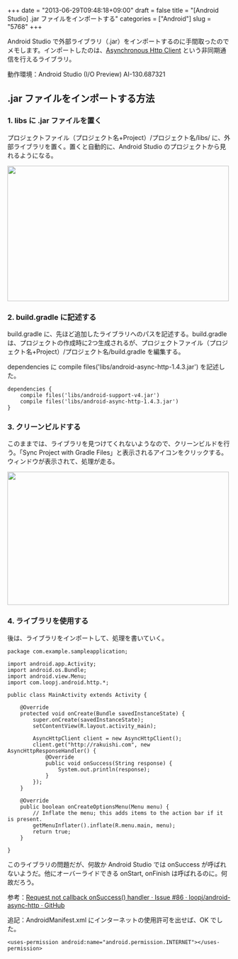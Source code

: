 +++
date = "2013-06-29T09:48:18+09:00"
draft = false
title = "[Android Studio] .jar ファイルをインポートする"
categories = ["Android"]
slug = "5768"
+++

Android Studio で外部ライブラリ（.jar）をインポートするのに手間取ったのでメモします。インポートしたのは、<a href="http://loopj.com/android-async-http/" target="_blank">Asynchronous Http Client</a> という非同期通信を行えるライブラリ。

動作環境：Android Studio (I/O Preview) AI-130.687321

<h2>.jar ファイルをインポートする方法</h2>

<h3>1. libs に .jar ファイルを置く</h3>

プロジェクトファイル（プロジェクト名+Project）/プロジェクト名/libs/ に、外部ライブラリを置く。置くと自動的に、Android Studio のプロジェクトから見れるようになる。

<img class="align-center" src="/images/2013/06/5768_1.png" border="0" width="500" height="305" />

<h3>2. build.gradle に記述する</h3>

build.gradle に、先ほど追加したライブラリへのパスを記述する。build.gradle は、プロジェクトの作成時に2つ生成されるが、プロジェクトファイル（プロジェクト名+Project）/プロジェクト名/build.gradle を編集する。

dependencies に compile files('libs/android-async-http-1.4.3.jar') を記述した。

<pre><code>dependencies {
    compile files('libs/android-support-v4.jar')
    compile files('libs/android-async-http-1.4.3.jar')
}
</code></pre>

<h3>3. クリーンビルドする</h3>

このままでは、ライブラリを見つけてくれないようなので、クリーンビルドを行う。「Sync Project with Gradle Files」と表示されるアイコンをクリックする。ウィンドウが表示されて、処理が走る。

<img class="align-center" src="/images/2013/06/5768_2.png" border="0" width="500" height="300" />

<h3>4. ライブラリを使用する</h3>

後は、ライブラリをインポートして、処理を書いていく。

<pre><code>package com.example.sampleapplication;

import android.app.Activity;
import android.os.Bundle;
import android.view.Menu;
import com.loopj.android.http.*;

public class MainActivity extends Activity {

    @Override
    protected void onCreate(Bundle savedInstanceState) {
        super.onCreate(savedInstanceState);
        setContentView(R.layout.activity_main);

        AsyncHttpClient client = new AsyncHttpClient();
        client.get("http://rakuishi.com", new AsyncHttpResponseHandler() {
            @Override
            public void onSuccess(String response) {
                System.out.println(response);
            }
        });
    }

    @Override
    public boolean onCreateOptionsMenu(Menu menu) {
        // Inflate the menu; this adds items to the action bar if it is present.
        getMenuInflater().inflate(R.menu.main, menu);
        return true;
    }

}
</code></pre>

このライブラリの問題だが、何故か Android Studio では onSuccess が呼ばれないようだ。他にオーバーライドできる onStart, onFinish は呼ばれるのに。何故だろう。

参考：<a href="https://github.com/loopj/android-async-http/issues/86">Request not callback onSuccess() handler · Issue #86 · loopj/android-async-http · GitHub</a>

追記：AndroidManifest.xml にインターネットの使用許可を出せば、OK でした。

<pre><code>&lt;uses-permission android:name="android.permission.INTERNET">&lt;/uses-permission>
</code></pre>
